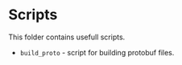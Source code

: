 # Scripts

This folder contains usefull scripts.

* `build_proto` - script for building protobuf files.